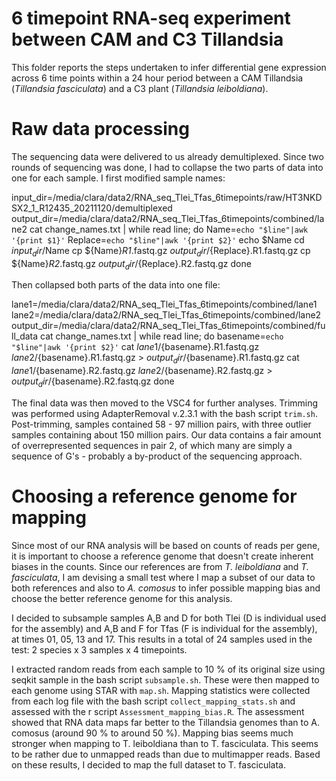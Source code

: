 # 6 timepoint RNA-seq experiment between CAM and C3 Tillandsia

This folder reports the steps undertaken to infer differential gene expression across 6 time points within a 24 hour period between a CAM Tillandsia (*Tillandsia fasciculata*) and a C3 plant (*Tillandsia leiboldiana*).

# Raw data processing

The sequencing data were delivered to us already demultiplexed. Since two rounds of sequencing was done, I had to collapse the two parts of data into one for each sample. I first modified sample names:

  input_dir=/media/clara/data2/RNA_seq_Tlei_Tfas_6timepoints/raw/HT3NKDSX2_1_R12435_20211120/demultiplexed
  output_dir=/media/clara/data2/RNA_seq_Tlei_Tfas_6timepoints/combined/lane2
  cat change_names.txt | while read line; do
    Name=`echo "$line"|awk '{print $1}'`
    Replace=`echo "$line"|awk '{print $2}'`
    echo $Name
    cd $input_dir/$Name
    cp ${Name}*R1*.fastq.gz $output_dir/${Replace}.R1.fastq.gz
    cp ${Name}*R2*.fastq.gz $output_dir/${Replace}.R2.fastq.gz
  done

Then collapsed both parts of the data into one file:

  lane1=/media/clara/data2/RNA_seq_Tlei_Tfas_6timepoints/combined/lane1
  lane2=/media/clara/data2/RNA_seq_Tlei_Tfas_6timepoints/combined/lane2
  output_dir=/media/clara/data2/RNA_seq_Tlei_Tfas_6timepoints/combined/full_data
  cat change_names.txt | while read line; do
    basename=`echo "$line"|awk '{print $2}'`
    cat $lane1/${basename}.R1.fastq.gz $lane2/${basename}.R1.fastq.gz > $output_dir/${basename}.R1.fastq.gz
    cat $lane1/${basename}.R2.fastq.gz $lane2/${basename}.R2.fastq.gz > $output_dir/${basename}.R2.fastq.gz
  done

The final data was then moved to the VSC4 for further analyses. Trimming was performed using AdapterRemoval v.2.3.1 with the bash script `trim.sh`. Post-trimming, samples contained 58 - 97 million pairs, with three outlier samples containing about 150 million pairs. Our data contains a fair amount of overrepresented sequences in pair 2, of which many are simply a sequence of G's - probably a by-product of the sequencing approach.

# Choosing a reference genome for mapping

Since most of our RNA analysis will be based on counts of reads per gene, it is important to choose a reference genome that doesn't create inherent biases in the counts. Since our references are from *T. leiboldiana* and *T. fasciculata*, I am devising a small test where I map a subset of our data to both references and also to *A. comosus* to infer possible mapping bias and choose the better reference genome for this analysis.

I decided to subsample samples A,B and D for both Tlei (D is individual used for the assembly) and A,B and F for Tfas (F is individual for the assembly), at times 01, 05, 13 and 17. This results in a total of 24 samples used in the test: 2 species x 3 samples x 4 timepoints.

I extracted random reads from each sample to 10 % of its original size using seqkit sample in the bash script `subsample.sh`. These were then mapped to each genome using STAR with `map.sh`. Mapping statistics were collected from each log file with the bash script `collect_mapping_stats.sh` and assessed with the r script `Assessment_mapping_bias.R`. The assessment showed that RNA data maps far better to the Tillandsia genomes than to A. comosus (around 90 % to around 50 %). Mapping bias seems much stronger when mapping to T. leiboldiana than to T. fasciculata. This seems to be rather due to unmapped reads than due to multimapper reads. Based on these results, I decided to map the full dataset to T. fasciculata.
